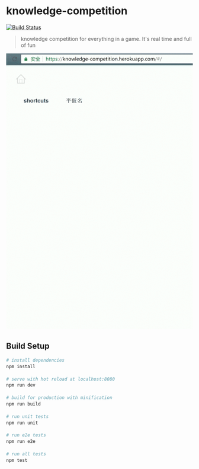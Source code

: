 # knowledge-competition
[![Build Status](https://travis-ci.org/yancey1204/knowledgeCompetition.svg?branch=master)](https://travis-ci.org/yancey1204/knowledgeCompetition)

> knowledge competition for everything in a game. It's real time and full of fun

![Knowledge competition preview](https://github.com/yancey1204/knowledgeCompetition/blob/master/kc.gif)

## Build Setup

``` bash
# install dependencies
npm install

# serve with hot reload at localhost:8080
npm run dev

# build for production with minification
npm run build

# run unit tests
npm run unit

# run e2e tests
npm run e2e

# run all tests
npm test
```
